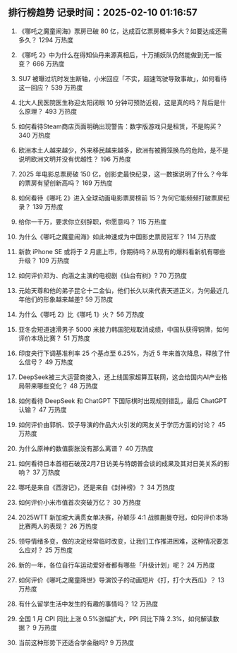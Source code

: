 
## 排行榜趋势 记录时间：2025-02-10 01:16:57
  
  1. 《哪吒之魔童闹海》票房已破 80 亿，达成百亿票房概率多大？如要达成还需多久？ 1294 万热度
    
  2. 《哪吒 2》中为什么在得知仙丹来源真相后，十万捕妖队仍然能做到无一叛变？ 666 万热度
    
  3. SU7 被曝过坑时发生断轴，小米回应「不实，超速驾驶导致事故」，如何看待这一回应？ 539 万热度
    
  4. 北大人民医院医生称迎太阳闭眼 10 分钟可预防近视，这是真的吗？背后是什么原理？ 493 万热度
    
  5. 如何看待Steam商店页面明确出现警告：数字版游戏只是租赁，不是购买？ 340 万热度
    
  6. 欧洲本土人越来越少，外来移民越来越多，欧洲有被腾笼换鸟的危险，是不是说明欧洲文明并没有优越性？ 196 万热度
    
  7. 2025 年电影总票房破 150 亿，创影史最快纪录，这一数据说明了什么？今年的票房有望创新高吗？ 169 万热度
    
  8. 如何看待《哪吒 2》进入全球动画电影票房榜前 15？为何它能频频打破票房纪录？ 139 万热度
    
  9. 给你一千万，要求你立刻辞职，你愿意吗？ 115 万热度
    
  10. 为什么《哪吒之魔童闹海》如此神速成为中国影史票房冠军？ 114 万热度
    
  11. 新款 iPhone SE 或将于 2 月底上市，你期待吗？从现有的爆料看新机有哪些升级？ 109 万热度
    
  12. 如何评价邓为、向涵之主演的电视剧《仙台有树》? 70 万热度
    
  13. 元始天尊和他的弟子昆仑十二金仙，他们长久以来代表天道正义，为何最近几年他们的形象越来越差? 59 万热度
    
  14. 为什么《哪吒 2》比《哪吒 1》火？ 56 万热度
    
  15. 亚冬会短道速滑男子 5000 米接力韩国犯规取消成绩，中国队获得铜牌，如何评价本场比赛？ 51 万热度
    
  16. 印度央行下调基准利率 25 个基点至 6.25%，为近 5 年来首次降息，释放了什么信号？ 49 万热度
    
  17. DeepSeek被三大运营商接入，还上线国家超算互联网，这会给国内AI产业格局带来哪些变化？ 48 万热度
    
  18. 如何看待 DeepSeek 和 ChatGPT 下国际棋时出现规则错乱，最后 ChatGPT 认输？ 47 万热度
    
  19. 如何评价由郭帆、饺子导演的作品大火引发的网友关于学历方面的讨论？ 45 万热度
    
  20. 为什么原神的数值膨胀没有那么离谱？ 40 万热度
    
  21. 如何看待日本首相石破茂2月7日访美与特朗普会谈的成果及其对日美关系的影响？ 37 万热度
    
  22. 哪吒是来自《西游记》，还是来自《封神榜》？ 34 万热度
    
  23. 如何评价小米市值首次突破万亿？ 30 万热度
    
  24. 2025WTT 新加坡大满贯女单决赛，孙颖莎 4:1 战胜蒯曼夺冠，如何评价本场比赛两人的表现？ 26 万热度
    
  25. 领导情绪多变，做的决定经常临时改变，让我们工作推进困难，这种情况要怎么应对？ 25 万热度
    
  26. 新的一年，各位自行车运动爱好者都有哪些「升级计划」呢？ 24 万热度
    
  27. 如何评价《哪吒之魔童降世》导演饺子的动画短片《打，打个大西瓜》？ 13 万热度
    
  28. 有什么留学生活中发生的有趣的事情吗？ 12 万热度
    
  29. 全国 1 月 CPI 同比上涨 0.5%涨幅扩大，PPI 同比下降 2.3%，如何解读数据？ 9 万热度
    
  30. 当前这种形势下还适合学金融吗? 9 万热度
    
